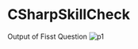 # CSharpSkillCheck
Output of Fisst Question
![p1](https://user-images.githubusercontent.com/88645956/129547578-8f1e54fb-fbae-4bb3-aef9-ee4803e5462c.PNG)

